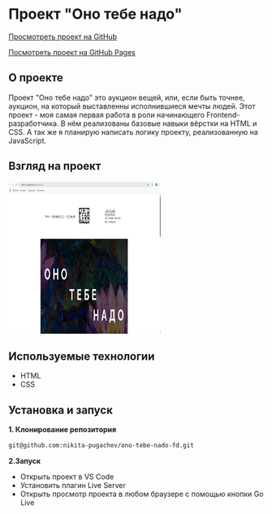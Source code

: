 # Проект "Оно тебе надо"

[Просмотреть проект на GitHub](https://github.com/nikita-pugachev/ono-tebe-nado-fd)

[Посмотреть проект на GitHub Pages](https://nikita-pugachev.github.io/ono-tebe-nado-fd/)

## О проекте
Проект "Оно тебе надо" это аукцион вещей, или, если быть точнее, аукцион, на который выставленны исполнившиеся мечты людей. Этот проект - моя самая первая работа в роли начинающего Frontend-разработчика. В нём реализованы базовые навыки вёрстки на HTML и CSS. А так же я планирую написать логику проекту, реализованную на JavaScript.

## Взгляд на проект
<img src="./images/ono-tebe-nado.png" width=300 height=300>

## Используемые технологии
* HTML
* CSS

## Установка и запуск
**1. Клонирование репозитория**
```bash
git@github.com:nikita-pugachev/ono-tebe-nado-fd.git
```
**2.Запуск**
* Открыть проект в VS Code
* Установить плагин Live Server
* Открыть просмотр проекта в любом браузере с помощью кнопки Go Live